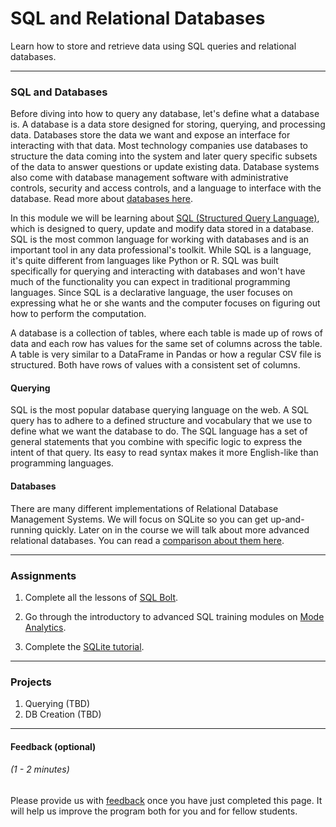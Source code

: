 # SQL and Relational Databases

Learn how to store and retrieve data using SQL queries and relational databases.

---

### SQL and Databases

Before diving into how to query any database, let's define what a database is. A database is a data store designed for storing, querying, and processing data. Databases store the data we want and expose an interface for interacting with that data. Most technology companies use databases to structure the data coming into the system and later query specific subsets of the data to answer questions or update existing data. Database systems also come with database management software with administrative controls, security and access controls, and a language to interface with the database. Read more about [databases here](https://www.digitalocean.com/community/tutorials/understanding-sql-and-nosql-databases-and-different-database-models).

In this module we will be learning about [SQL (Structured Query Language)](https://en.wikipedia.org/wiki/SQL), which is designed to query, update and modify data stored in a database. SQL is the most common language for working with databases and is an important tool in any data professional's toolkit. While SQL is a language, it's quite different from languages like Python or R. SQL was built specifically for querying and interacting with databases and won't have much of the functionality you can expect in traditional programming languages. Since SQL is a declarative language, the user focuses on expressing what he or she wants and the computer focuses on figuring out how to perform the computation.

A database is a collection of tables, where each table is made up of rows of data and each row has values for the same set of columns across the table. A table is very similar to a DataFrame in Pandas or how a regular CSV file is structured. Both have rows of values with a consistent set of columns.

#### Querying

SQL is the most popular database querying language on the web. A SQL query has to adhere to a defined structure and vocabulary that we use to define what we want the database to do. The SQL language has a set of general statements that you combine with specific logic to express the intent of that query. Its easy to read syntax makes it more English-like than programming languages.

#### Databases

There are many different implementations of Relational Database Management Systems. We will focus on SQLite so you can get up-and-running quickly. Later on in the course we will talk about more advanced relational databases. You can read a [comparison about them here](https://www.digitalocean.com/community/tutorials/sqlite-vs-mysql-vs-postgresql-a-comparison-of-relational-database-management-systems).

---

### Assignments

1. Complete all the lessons of [SQL Bolt](https://sqlbolt.com/).

2. Go through the introductory to advanced SQL training modules on [Mode Analytics](https://community.modeanalytics.com/sql/tutorial/introduction-to-sql/).

3. Complete the [SQLite tutorial](http://sebastianraschka.com/Articles/2014_sqlite_in_python_tutorial.html).


---

### Projects

1. Querying (TBD)
2. DB Creation (TBD)

---

#### Feedback (optional)
###### (1 - 2 minutes)

Please provide us with [feedback](https://goo.gl/forms/gkWsYCSFXw2z40v33) once you have just completed this page. It will help us improve the program both for you and for fellow students.
